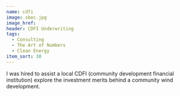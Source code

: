 ```yaml
---
name: cdfi
image: sbec.jpg
image_href: 
header: CDFI Underwriting
tags:
  - Consulting
  - The Art of Numbers
  - Clean Energy
item_sort: 30
---
```

I was hired to assist a local CDFI (community development financial institution) explore the investment merits behind a community wind development.

